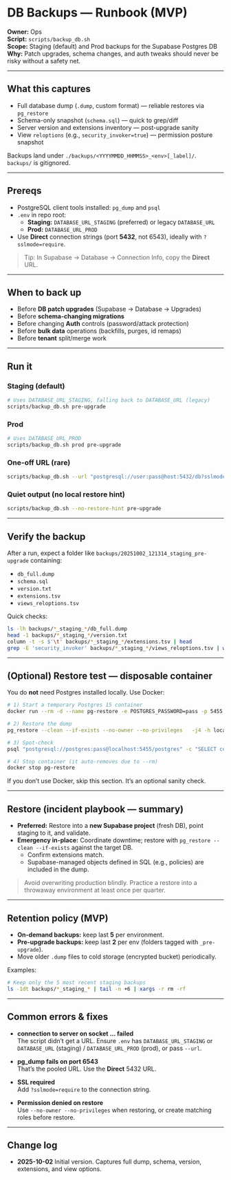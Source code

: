 # DB Backups — Runbook (MVP)

**Owner:** Ops  
**Script:** `scripts/backup_db.sh`  
**Scope:** Staging (default) and Prod backups for the Supabase Postgres DB  
**Why:** Patch upgrades, schema changes, and auth tweaks should never be risky without a safety net.

---

## What this captures

- Full database dump (`.dump`, custom format) — reliable restores via `pg_restore`
- Schema-only snapshot (`schema.sql`) — quick to grep/diff
- Server version and extensions inventory — post-upgrade sanity
- View `reloptions` (e.g., `security_invoker=true`) — permission posture snapshot

Backups land under `./backups/<YYYYMMDD_HHMMSS>_<env>[_label]/`.  
`backups/` is gitignored.

---

## Prereqs

- PostgreSQL client tools installed: `pg_dump` and `psql`
- `.env` in repo root:
  - **Staging:** `DATABASE_URL_STAGING` (preferred) or legacy `DATABASE_URL`
  - **Prod:** `DATABASE_URL_PROD`
- Use **Direct** connection strings (port **5432**, not 6543), ideally with `?sslmode=require`.

> Tip: In Supabase → Database → Connection Info, copy the **Direct** URL.

---

## When to back up

- Before **DB patch upgrades** (Supabase → Database → Upgrades)
- Before **schema-changing migrations**
- Before changing **Auth** controls (password/attack protection)
- Before **bulk data** operations (backfills, purges, id remaps)
- Before **tenant** split/merge work

---

## Run it

### Staging (default)

```bash
# Uses DATABASE_URL_STAGING, falling back to DATABASE_URL (legacy)
scripts/backup_db.sh pre-upgrade
```

### Prod

```bash
# Uses DATABASE_URL_PROD
scripts/backup_db.sh prod pre-upgrade
```

### One-off URL (rare)

```bash
scripts/backup_db.sh --url "postgresql://user:pass@host:5432/db?sslmode=require" manual
```

### Quiet output (no local restore hint)

```bash
scripts/backup_db.sh --no-restore-hint pre-upgrade
```

---

## Verify the backup

After a run, expect a folder like `backups/20251002_121314_staging_pre-upgrade` containing:

- `db_full.dump`
- `schema.sql`
- `version.txt`
- `extensions.tsv`
- `views_reloptions.tsv`

Quick checks:

```bash
ls -lh backups/*_staging_*/db_full.dump
head -1 backups/*_staging_*/version.txt
column -t -s $'\t' backups/*_staging_*/extensions.tsv | head
grep -E 'security_invoker' backups/*_staging_*/views_reloptions.tsv | wc -l
```

---

## (Optional) Restore test — disposable container

You do **not** need Postgres installed locally. Use Docker:

```bash
# 1) Start a temporary Postgres 15 container
docker run --rm -d --name pg-restore -e POSTGRES_PASSWORD=pass -p 5455:5432 postgres:15

# 2) Restore the dump
pg_restore --clean --if-exists --no-owner --no-privileges   -j4 -h localhost -p 5455 -U postgres -d postgres   backups/2025xxxx_xxxxxx_staging_pre-upgrade/db_full.dump

# 3) Spot-check
psql "postgresql://postgres:pass@localhost:5455/postgres" -c "SELECT current_database(), current_schema();"

# 4) Stop container (it auto-removes due to --rm)
docker stop pg-restore
```

If you don’t use Docker, skip this section. It’s an optional sanity check.

---

## Restore (incident playbook — summary)

- **Preferred:** Restore into a **new Supabase project** (fresh DB), point staging to it, and validate.
- **Emergency in-place:** Coordinate downtime; restore with `pg_restore --clean --if-exists` against the target DB.
  - Confirm extensions match.
  - Supabase-managed objects defined in SQL (e.g., policies) are included in the dump.

> Avoid overwriting production blindly. Practice a restore into a throwaway environment at least once per quarter.

---

## Retention policy (MVP)

- **On-demand backups:** keep last **5** per environment.
- **Pre-upgrade backups:** keep last **2** per env (folders tagged with `_pre-upgrade`).
- Move older `.dump` files to cold storage (encrypted bucket) periodically.

Examples:

```bash
# Keep only the 5 most recent staging backups
ls -1dt backups/*_staging_* | tail -n +6 | xargs -r rm -rf
```

---

## Common errors & fixes

- **connection to server on socket … failed**  
  The script didn’t get a URL. Ensure `.env` has `DATABASE_URL_STAGING` or `DATABASE_URL` (staging) / `DATABASE_URL_PROD` (prod), or pass `--url`.

- **pg_dump fails on port 6543**  
  That’s the pooled URL. Use the **Direct** 5432 URL.

- **SSL required**  
  Add `?sslmode=require` to the connection string.

- **Permission denied on restore**  
  Use `--no-owner --no-privileges` when restoring, or create matching roles before restore.

---

## Change log

- **2025-10-02** Initial version. Captures full dump, schema, version, extensions, and view options.
